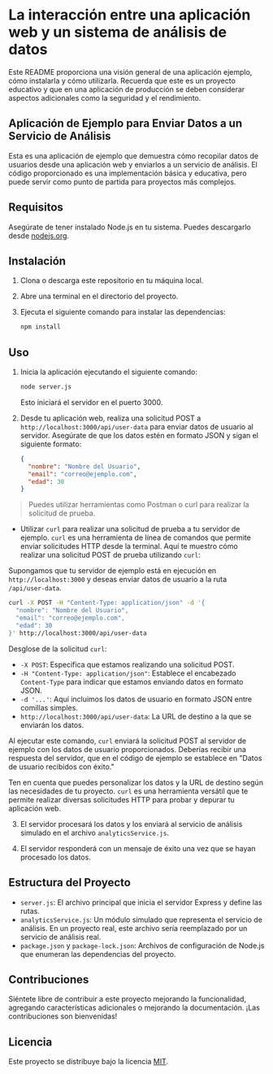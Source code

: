 # La interacción entre una aplicación web y un sistema de análisis de datos

Este README proporciona una visión general de una aplicación ejemplo, cómo instalarla y cómo utilizarla. Recuerda que este es un proyecto educativo y que en una aplicación de producción se deben considerar aspectos adicionales como la seguridad y el rendimiento.

## Aplicación de Ejemplo para Enviar Datos a un Servicio de Análisis

Esta es una aplicación de ejemplo que demuestra cómo recopilar datos de usuarios desde una aplicación web y enviarlos a un servicio de análisis. El código proporcionado es una implementación básica y educativa, pero puede servir como punto de partida para proyectos más complejos.

## Requisitos

Asegúrate de tener instalado Node.js en tu sistema. Puedes descargarlo desde [nodejs.org](https://nodejs.org/).

## Instalación

1. Clona o descarga este repositorio en tu máquina local.

2. Abre una terminal en el directorio del proyecto.

3. Ejecuta el siguiente comando para instalar las dependencias:

   ```bash
   npm install
   ```

## Uso

1. Inicia la aplicación ejecutando el siguiente comando:

   ```bash
   node server.js
   ```

   Esto iniciará el servidor en el puerto 3000.

2. Desde tu aplicación web, realiza una solicitud POST a `http://localhost:3000/api/user-data` para enviar datos de usuario al servidor. Asegúrate de que los datos estén en formato JSON y sigan el siguiente formato:

   ```json
   {
     "nombre": "Nombre del Usuario",
     "email": "correo@ejemplo.com",
     "edad": 30
   }
   ```

  > Puedes utilizar herramientas como Postman o curl para realizar la solicitud de prueba.

+ Utilizar `curl` para realizar una solicitud de prueba a tu servidor de ejemplo. `curl` es una herramienta de línea de comandos que permite enviar solicitudes HTTP desde la terminal. Aquí te muestro cómo realizar una solicitud POST de prueba utilizando `curl`:

Supongamos que tu servidor de ejemplo está en ejecución en `http://localhost:3000` y deseas enviar datos de usuario a la ruta `/api/user-data`.

```bash
curl -X POST -H "Content-Type: application/json" -d '{
  "nombre": "Nombre del Usuario",
  "email": "correo@ejemplo.com",
  "edad": 30
}' http://localhost:3000/api/user-data
```

Desglose de la solicitud `curl`:

- `-X POST`: Especifica que estamos realizando una solicitud POST.
- `-H "Content-Type: application/json"`: Establece el encabezado `Content-Type` para indicar que estamos enviando datos en formato JSON.
- `-d '...'`: Aquí incluimos los datos de usuario en formato JSON entre comillas simples.
- `http://localhost:3000/api/user-data`: La URL de destino a la que se enviarán los datos.

Al ejecutar este comando, `curl` enviará la solicitud POST al servidor de ejemplo con los datos de usuario proporcionados. Deberías recibir una respuesta del servidor, que en el código de ejemplo se establece en "Datos de usuario recibidos con éxito."

Ten en cuenta que puedes personalizar los datos y la URL de destino según las necesidades de tu proyecto. `curl` es una herramienta versátil que te permite realizar diversas solicitudes HTTP para probar y depurar tu aplicación web.

3. El servidor procesará los datos y los enviará al servicio de análisis simulado en el archivo `analyticsService.js`.

4. El servidor responderá con un mensaje de éxito una vez que se hayan procesado los datos.

## Estructura del Proyecto

- `server.js`: El archivo principal que inicia el servidor Express y define las rutas.
- `analyticsService.js`: Un módulo simulado que representa el servicio de análisis. En un proyecto real, este archivo sería reemplazado por un servicio de análisis real.
- `package.json` y `package-lock.json`: Archivos de configuración de Node.js que enumeran las dependencias del proyecto.

## Contribuciones

Siéntete libre de contribuir a este proyecto mejorando la funcionalidad, agregando características adicionales o mejorando la documentación. ¡Las contribuciones son bienvenidas!

## Licencia

Este proyecto se distribuye bajo la licencia [MIT](LICENSE).
